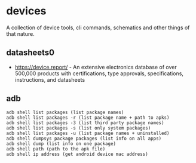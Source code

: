 # devices
A collection of device tools, cli commands, schematics and other things of that nature.

## datasheets0
* https://device.report/ - An extensive electronics database of over 500,000 products with certifications, type approvals, specifications, instructions, and datasheets

## adb
```
adb shell list packages (list package names)
adb shell list packages -r (list package name + path to apks)
adb shell list packages -3 (list third party package names)
adb shell list packages -s (list only system packages)
adb shell list packages -u (list package names + uninstalled)
adb shell dumpsys package packages (list info on all apps)
adb shell dump (list info on one package)
adb shell path (path to the apk file)
adb shell ip address (get android device mac address)
```
